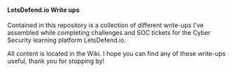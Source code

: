 #### LetsDefend.io Write ups

Contained in this repository is a collection of different write-ups I've assembled while completing challenges and SOC tickets for the Cyber Security learning platform LetsDefend.io. 

All content is located in the Wiki. I hope you can find any of these write-ups useful, thank you for stopping by!
